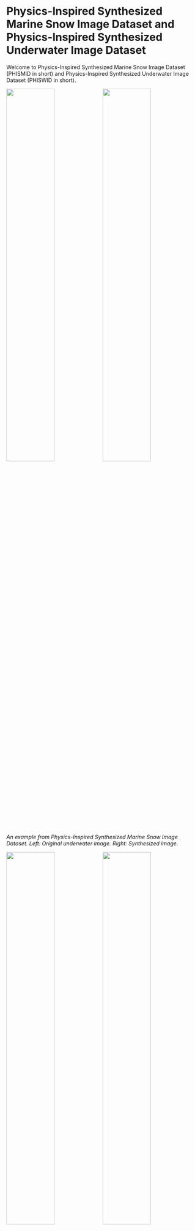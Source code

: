 # Physics-Inspired Synthesized Marine Snow Image Dataset and Physics-Inspired Synthesized Underwater Image Dataset
Welcome to Physics-Inspired Synthesized Marine Snow Image Dataset (PHISMID in short) and Physics-Inspired Synthesized Underwater Image Dataset (PHISWID in short).

<img src="img/PHISMID/1water.png" width=50%><img src="img/PHISMID/snowtest1.png" width=50%>  
*An example from Physics-Inspired Synthesized Marine Snow Image Dataset. Left: Original underwater image. Right: Synthesized image.*

<img src="img/PHISWID/1room.png" width=50%><img src="img/PHISWID/1snow.png" width=50%>  
*An example from Physics-Inspired Synthesized Underwater Image Dataset. Left: Original underwater image. Right: Synthesized image.*

PHISWID is tailored to enhance underwater image processing through physics-inspired image synthesis. PHISWID showcases ***color degradation*** and the often-neglected effects of ***marine snow***, a composite of organic matter and sand particles. PHISMID showcases ***marine snow***. We mathematically model the light scattering of marine snow through physics-based underwater image observation model. The modeled artifacts are synthesized with underwater images and construct large-scale pairs of ground-truth and degraded images to calculate objective qualities for underwater image enhancement and to train a deep neural network.

## References
If you use PHISMID or PHISWID in your paper, please cite the following paper. The details for synthesizing marine snow artifacts are also described.
  1. [R. Kaneko, H. Higashi, and Y. Tanaka, "Physics-Inspired Synthesized Underwater Image Dataset" preprint on arXiv, 2024.](https://arxiv.org/abs/2404.03998)

## Dataset Descriptions
**PHISMID**: Designed for marine snow removal  
**PHISWID**: Designed for underwater image enhancement/restoration as well as marine snow removal

### PHISMID Specifications
PHISMID contains 400 image pairs, all having a pixel resolution of 384 x 384. All original underwater images are collected from [flickr](https://www.flickr.com) under Creative Commons Attribution-NonCommercial-ShareAlike 2.0 Generic(CC BY-NC-SA 2.0) License and CC BY 2.0. It consists of an original underwater image and that contains synthesized marine snow artifacts.

### PHISWID Specifications
PHISWID contains 2264 image pairs, all having a pixel resolution of 384 x 384. All original atmospheric RGB-D images used for PHISWID are collected from [NYD-RGB dataset](https://paperswithcode.com/dataset/rmrc-2014) and an [outdoor image dataset](https://theairlab.org/tartanair-dataset/). An image pair contains one original atmospheric image and one synthesized underwater image degraded by color shift ([ueda et al.](https://ieeexplore.ieee.org/abstract/document/8803195)) and marine snow artifacts.

## Downloading PHISMID and PHISWID
You can download PHISMID and PHISWID from [Google Drive](https://drive.google.com/drive/folders/12H3M-N62GykBguOO-ojujbWxmZF45P0W?usp=sharing). The file is zipped. After unzipping, you can find *original* and *degraded* directories.

The images in *original* are real underwater images without marine snow or atmospheric images, i.e., ground-truth images. Those in *degraded* are degraded images with synthesized marine snow artifacts or synthesized color shift and marine snow artifacts.

## Examples from PHISMID
The images below are examples of PHISMID.
|Original underwater image| Synthesized images with marine snow|
|---|---|
|<img src="img/PHISMID/1water.png" width=100%> | <img src="img/PHISMID/snowtest1.png" width=100%> |
|<img src="img/PHISMID/2water.png" width=100%> | <img src="img/PHISMID/snowtest2.png" width=100%> |
|<img src="img/PHISMID/7water.png" width=100%> | <img src="img/PHISMID/snowtest7.png" width=100%> |


## Examples from PHISWID
The images below are examples of PHISWID.
|Original underwater image| Synthesized images with color shift and marine snow|
|---|---|
|<img src="img/PHISWID/1room.png" width=100%> |  <img src="img/PHISWID/1snow.png" width=100%> |
|<img src="img/PHISWID/2room.png" width=100%> | <img src="img/PHISWID/2snow.png" width=100%> |
|<img src="img/PHISWID/3room.png" width=100%> | <img src="img/PHISWID/3snow.png" width=100%> |


## Benchmarking Results on Synthesized Images
The following tables are the current state-of-the-art results for marine snow removal. The average PSNRs/SSIMs are computed over the test datasets. If you would like to update the results, [please let us know](<mailto:r.kaneko@msp-lab.org>)!!

### PHISMID Results
|Method   | PSNR  | SSIM  |
|---|---|---|
|Median filter (kernel size 3x3)   |  30.10 | 0.9907  |
|Median filter (kernel size 5x5)   |  29.73 | 0.9886  |
|Adaptive median filter (kernel size 3x3)   | 30.40  | 0.9877  |
|Adaptive median filter (kernel size 5x5)   | 30.42  | 0.9878  |
|U-Net   | **37.25**  | **0.9930**  |
|Synthesized image   | 30.63  | 0.9873  |


### PHISWID Results
|Method   | PSNR  | SSIM  |
|---|---|---|
|Deep WaveNet(UIEB) ([Sharma et al.](https://arxiv.org/abs/2106.07910))   |17.73  | 0.076  |
|Water Net(UIEB) ([C Li et al.](https://ieeexplore.ieee.org/document/8917818))   |14.35   | 0.064  |
|U-shape(LSUI) ([L Peng et al.](https://ieeexplore.ieee.org/abstract/document/10129222))   |19.77  | 0.397  |
|U-Net   | **23.52**  | **0.692**  |
|Synthesized image   | 17.35  | -0.120  |

## Restoration Results
The images below are restoration examples for both datasets.

### PHISMID Results
|Median filter  | Adaptive median filter  | U-Net  |
|---|---|---|
|<img src="img/PHISMID_Result/MF/3mfsnowtest1.png" width=100%> |  <img src="img/PHISMID_Result/AdaptiveMF/3AdaptiveMFsnowtest1.png" width=100%> | <img src="img/PHISMID_Result/U-Net/PHISMID_test1.png" width=100%>  |
|<img src="img/PHISMID_Result/MF/3mftest7.png" width=100%> | <img src="img/PHISMID_Result/AdaptiveMF/3AdaptiveMFtest7.png" width=100%> | <img src="img/PHISMID_Result/U-Net/PHISMID_test10.png" width=100%>|
|<img src="img/PHISMID_Result/MF/3mfsnowtest10.png" width=100%> | <img src="img/PHISMID_Result/AdaptiveMF/3AdaptiveMFsnowtest10.png" width=100%> | <img src="img/PHISMID_Result/U-Net/PHISMID_test2.png" width=100%>|


### PHISWID Results
|Deep WaveNet  | Water Net  | U-shape  | U-Net  |
|---|---|---|---|
|<img src="img/PHISWID_Result/Deepwavenet/Deepwavenet1.png" width=100%> |  <img src="img/PHISWID_Result/Waternet/Waternet1.png" width=100%> | <img src="img/PHISWID_Result/U-shape/Ushape1.png" width=100%>  |<img src="img/PHISWID_Result/UNet/PHISWID1.png" width=100%>  |
|<img src="img/PHISWID_Result/Deepwavenet/Deepwavenet2.png" width=100%> | <img src="img/PHISWID_Result/Waternet/Waternet2.png" width=100%> | <img src="img/PHISWID_Result/U-shape/Ushape2.png" width=100%>|<img src="img/PHISWID_Result/UNet/PHISWID2.png" width=100%>  |
|<img src="img/PHISWID_Result/Deepwavenet/Deepwavenet3.png" width=100%> | <img src="img/PHISWID_Result/Waternet/Waternet3.png" width=100%> | <img src="img/PHISWID_Result/U-shape/Ushape3.png" width=100%>|<img src="img/PHISWID_Result/UNet/PHISWID3.png" width=100%>  |

## Copyright
Copyright (c) 2024 Reina Kaneko, Hiroshi Higashi, and Yuichi Tanaka.


